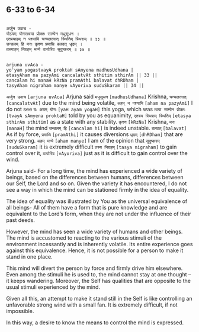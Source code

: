 ## 6-33 to 6-34


```shloka-sa

अर्जुन उवाच -
योऽयम् योगस्त्वया प्रोक्तः साम्येन मधुसूधन ।
एतस्याहम् न पश्यामि चन्चलत्वात् स्थितिम् स्थिराम् ॥ ३३ ॥
चन्चलम् हि मनः कृश्ण प्रमाथि बलवत् धृढम् ।
तस्याहम् निग्रहम् मन्ये वायोरिव सुदुष्करम् ॥ ३४ ॥

```
```shloka-sa-hk

arjuna uvAca -
yo'yam yogastvayA proktaH sAmyena madhusUdhana |
etasyAham na pazyAmi cancalatvAt sthitim sthirAm || 33 ||
cancalam hi manaH kRzNa pramAthi balavat dhRDham |
tasyAham nigraham manye vAyoriva suduSkaram || 34 ||

```
`अर्जुन उवाच` `[arjuna uvAca]` Arjuna said `मधुसूधन` `[madhusUdhana]` Krishna, `चन्चलत्वात्` `[cancalatvAt]` due to the mind being volatile, `अहम् न पश्यामि` `[aham na pazyAmi]` I do not see `यः अयम् योगः` `[yaH ayam yogaH]` this yoga, which was `त्वया साम्येन प्रोक्तः` `[tvayA sAmyena proktaH]` told by you as equanimity, `एतस्य स्थिराम् स्थितिम्` `[etasya sthirAm sthitim]` as a state with any stability.
`कृश्ण` `[kRzNa]` Krishna, `मनः` `[manaH]` the mind `चन्चलम् हि` `[cancalam hi]` is indeed unstable. `बलवत्` `[balavat]` As if by force, `प्रमाथि` `[pramAthi]` it causes diversions `धृढम्` `[dhRDham]` that are very strong. `अहम् मन्ये` `[aham manye]` I am of the opinion that `सुदुष्करम्` `[suduSkaram]` it is extremely difficult `तस्य निग्रहम्` `[tasya nigraham]` to gain control over it, `वायोरिव` `[vAyoriva]` just as it is difficult to gain control over the wind.



Arjuna said- For a long time, the mind has experienced a wide variety of beings, based on the differences between humans, differences between our Self, the Lord and so on. Given the variety it has encountered, I do not see a way in which the mind can be stationed firmly in the idea of equality.

The idea of equality was illustrated by You as the universal equivalence of all beings- All of them have a form that is pure knowledge and are equivalent to the Lord’s form, when they are not under the influence of their past deeds. 

However, the mind has seen a wide variety of humans and other beings. The mind is accustomed to reacting to the various stimuli of the environment incessantly and is inherently volatile. Its entire experience goes against this equivalence. Hence, it is not possible for a person to make it stand in one place. 

This mind will divert the person by force and firmly drive him elsewhere. Even among the stimuli he is used to, the mind cannot stay at one thought – it keeps wandering. Moreover, the Self has qualities that are opposite to the usual stimuli experienced by the mind. 

Given all this, an attempt to make it stand still in the Self is like controlling an unfavorable strong wind with a small fan. It is extremely difficult, if not impossible.

In this way, a desire to know the means to control the mind is expressed.



